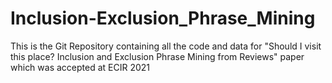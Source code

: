 # Inclusion-Exclusion_Phrase_Mining
This is the Git Repository containing all the code and data for "Should I visit this place? Inclusion and Exclusion Phrase Mining from Reviews" paper which was accepted at ECIR 2021
